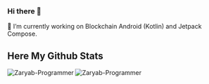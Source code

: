 ### Hi there 👋



🔭 I’m currently working on Blockchain Android (Kotlin) and Jetpack Compose.

## Here My Github Stats
<p><img align="left" src="https://github-readme-stats.vercel.app/api/top-langs/?username=Zaryab-Programmer&layout=compact" alt="Zaryab-Programmer" /></p>

<p><img src="https://github-readme-stats.vercel.app/api?username=Zaryab-Programmer&show_icons=true" alt="Zaryab-Programmer" /></p>


